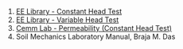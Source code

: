 1. [EE Library - Constant Head Test](https://elementaryengineeringlibrary.com/civil-engineering/soil-mechanics/constant-head-permeability-test)
2. [EE Library - Variable Head Test](https://elementaryengineeringlibrary.com/civil-engineering/soil-mechanics/falling-head-variable-head-permeability-method)
3. [Cemm Lab - Permeability (Constant Head Test)](https://cemmlab.webhost.uic.edu/Experiment%2010-Permeability.pdf)
4. Soil Mechanics Laboratory Manual, Braja M. Das
